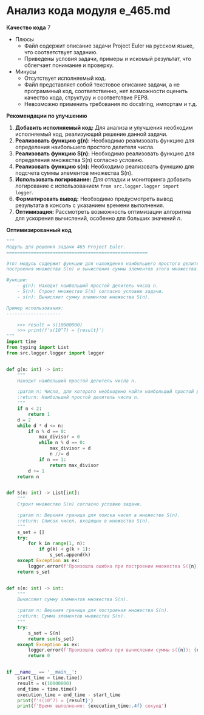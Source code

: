 # Анализ кода модуля e_465.md

**Качество кода**
7
- Плюсы
    -  Файл содержит описание задачи Project Euler на русском языке, что соответствует заданию.
    -  Приведены условия задачи, примеры и искомый результат, что облегчает понимание и проверку.
- Минусы
    - Отсутствует исполняемый код.
    - Файл представляет собой текстовое описание задачи, а не программный код, соответственно, нет возможности оценить качество кода, структуру и соответствие PEP8.
    - Невозможно применить требования по docstring, импортам и т.д.

**Рекомендации по улучшению**

1.  **Добавить исполняемый код:** Для анализа и улучшения необходим исполняемый код, реализующий решение данной задачи.
2.  **Реализовать функцию g(n):**  Необходимо реализовать функцию для определения наибольшего простого делителя числа.
3.  **Реализовать функцию S(n):** Необходимо реализовать функцию для определения множества S(n) согласно условию.
4.  **Реализовать функцию s(n):** Необходимо реализовать функцию для подсчета суммы элементов множества S(n).
5.  **Использовать логирование:** Для отладки и мониторинга добавить логирование с использованием `from src.logger.logger import logger`.
6. **Форматировать вывод:** Необходимо предусмотреть вывод результата в консоль с указанием времени выполнения.
7.  **Оптимизация:** Рассмотреть возможность оптимизации алгоритма для ускорения вычислений, особенно для больших значений *n*.

**Оптимизированный код**
```python
"""
Модуль для решения задачи 465 Project Euler.
====================================================

Этот модуль содержит функции для нахождения наибольшего простого делителя числа,
построения множества S(n) и вычисления суммы элементов этого множества.

Функции:
    - g(n): Находит наибольший простой делитель числа n.
    - S(n): Строит множество S(n) согласно условию задачи.
    - s(n): Вычисляет сумму элементов множества S(n).

Пример использования:
--------------------

    >>> result = s(10000000)
    >>> print(f's(10^7) = {result}')
"""
import time
from typing import List
from src.logger.logger import logger


def g(n: int) -> int:
    """
    Находит наибольший простой делитель числа n.

    :param n: Число, для которого необходимо найти наибольший простой делитель.
    :return: Наибольший простой делитель числа n.
    """
    if n < 2:
        return 1
    d = 2
    while d * d <= n:
        if n % d == 0:
            max_divisor = 0
            while n % d == 0:
                max_divisor = d
                n //= d
            if n == 1:
                return max_divisor
        d += 1
    return n


def S(n: int) -> List[int]:
    """
    Строит множество S(n) согласно условию задачи.

    :param n: Верхняя граница для поиска чисел в множестве S(n).
    :return: Список чисел, входящих в множество S(n).
    """
    s_set = []
    try:
        for k in range(1, n):
            if g(k) < g(k + 1):
                s_set.append(k)
    except Exception as ex:
        logger.error(f'Произошла ошибка при построении множества S({n}): {ex}')
    return s_set


def s(n: int) -> int:
    """
    Вычисляет сумму элементов множества S(n).

    :param n: Верхняя граница для построения множества S(n).
    :return: Сумма элементов множества S(n).
    """
    try:
        s_set = S(n)
        return sum(s_set)
    except Exception as ex:
        logger.error(f'Произошла ошибка при вычислении суммы s({n}): {ex}')
        return 0


if __name__ == '__main__':
    start_time = time.time()
    result = s(10000000)
    end_time = time.time()
    execution_time = end_time - start_time
    print(f's(10^7) = {result}')
    print(f'Время выполнения: {execution_time:.4f} секунд')
```